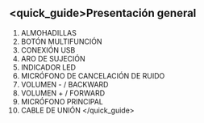<quick_guide>Presentación general
---------------
1.	ALMOHADILLAS
2.	BOTÓN MULTIFUNCIÓN
3.	CONEXIÓN USB
4.	ARO DE SUJECIÓN
5.	INDICADOR LED
6.	MICRÓFONO DE CANCELACIÓN DE RUIDO
7.	VOLUMEN - / BACKWARD
8.	VOLUMEN + / FORWARD
9.	MICRÓFONO PRINCIPAL
10.	CABLE DE UNIÓN
</quick_guide>
